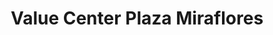 ---
title: "Value Center Plaza Miraflores"
url: /tegucigalpa/value-center-plaza-miraflores/
shop: general
---
